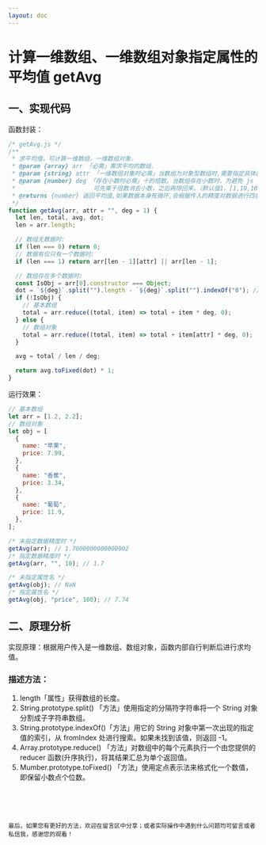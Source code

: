 ```yaml
---
layout: doc
---
```


# 计算一维数组、一维数组对象指定属性的平均值 getAvg

## 一、实现代码

函数封装：

```js
/* getAvg.js */
/**
 * 求平均值，可计算一维数组，一维数组对象.
 * @param {array} arr 「必需」需求平均的数组.
 * @param {string} attr 「一维数组对象时必需」当数组为对象型数组时,需要指定具体属性名.
 * @param {number} deg 「存在小数时必需」十的倍数。当数组存在小数时，为避免 js 自身存在的精度问题，
 *                      可先乘于倍数消去小数，之后再除回来。（默认值1，[1,10,100,1000, …]）.
 * @returns {number} 返回平均值,如果数据本身死循环,会根据传入的精度对数据进行四舍五入.
 */
function getAvg(arr, attr = "", deg = 1) {
  let len, total, avg, dot;
  len = arr.length;

  // 数组无数据时:
  if (len === 0) return 0;
  // 数据有仅只有一个数据时:
  if (len === 1) return arr[len - 1][attr] || arr[len - 1];

  // 数组存在多个数据时:
  const IsObj = arr[0].constructor === Object;
  dot = `${deg}`.split("").length - `${deg}`.split("").indexOf("0"); // 根据传入的精度,判断需要保留小数点后几位.
  if (!IsObj) {
    // 基本数组
    total = arr.reduce((total, item) => total + item * deg, 0);
  } else {
    // 数组对象
    total = arr.reduce((total, item) => total + item[attr] * deg, 0);
  }

  avg = total / len / deg;

  return avg.toFixed(dot) * 1;
}
```

运行效果：

```js
// 基本数组
let arr = [1.2, 2.2];
// 数组对象
let obj = [
  {
    name: "苹果",
    price: 7.99,
  },
  {
    name: "香蕉",
    price: 3.34,
  },
  {
    name: "葡萄",
    price: 11.9,
  },
];

/* 未指定数据精度时 */
getAvg(arr); // 1.7000000000000002
/* 指定数据精度时 */
getAvg(arr, "", 10); // 1.7

/* 未指定属性名 */
getAvg(obj); // NaN
/* 指定属性名 */
getAvg(obj, "price", 100); // 7.74
```

## 二、原理分析

实现原理：根据用户传入是一维数组、数组对象，函数内部自行判断后进行求均值。

### 描述方法：

1. length「属性」获得数组的长度。
2. String.prototype.split() 「方法」使用指定的分隔符字符串将一个 String 对象分割成子字符串数组。
3. String.prototype.indexOf()「方法」用它的 String 对象中第一次出现的指定值的索引，从 fromIndex 处进行搜索。如果未找到该值，则返回 -1。
4. Array.prototype.reduce() 「方法」对数组中的每个元素执行一个由您提供的 reducer 函数(升序执行)，将其结果汇总为单个返回值。
5. Mumber.prototype.toFixed() 「方法」使用定点表示法来格式化一个数值，即保留小数点个位数。

<br />
<br />
<br />

`最后，如果您有更好的方法，欢迎在留言区中分享；或者实际操作中遇到什么问题均可留言或者私信我，感谢您的观看！`
